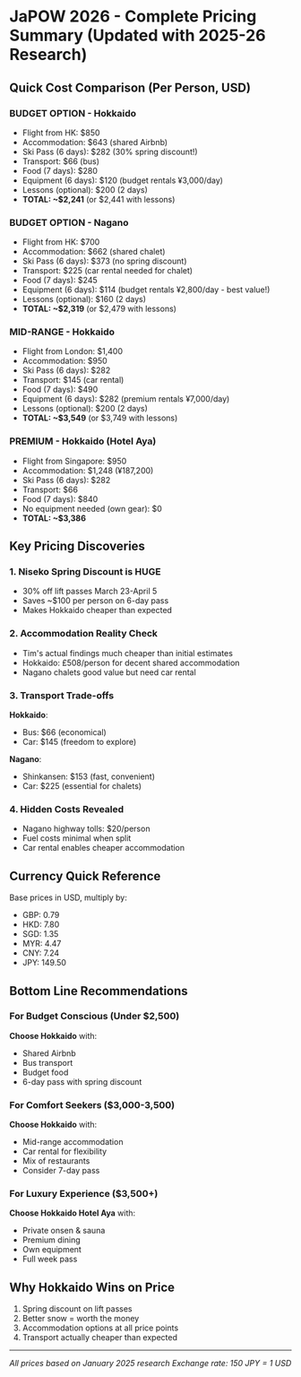 # JaPOW 2026 - Complete Pricing Summary (Updated with 2025-26 Research)

## Quick Cost Comparison (Per Person, USD)

### BUDGET OPTION - Hokkaido
- Flight from HK: $850
- Accommodation: $643 (shared Airbnb)
- Ski Pass (6 days): $282 (30% spring discount!)
- Transport: $66 (bus)
- Food (7 days): $280
- Equipment (6 days): $120 (budget rentals ¥3,000/day)
- Lessons (optional): $200 (2 days)
- **TOTAL: ~$2,241** (or $2,441 with lessons)

### BUDGET OPTION - Nagano  
- Flight from HK: $700
- Accommodation: $662 (shared chalet)
- Ski Pass (6 days): $373 (no spring discount)
- Transport: $225 (car rental needed for chalet)
- Food (7 days): $245
- Equipment (6 days): $114 (budget rentals ¥2,800/day - best value!)
- Lessons (optional): $160 (2 days)
- **TOTAL: ~$2,319** (or $2,479 with lessons)

### MID-RANGE - Hokkaido
- Flight from London: $1,400
- Accommodation: $950
- Ski Pass (6 days): $282
- Transport: $145 (car rental)
- Food (7 days): $490
- Equipment (6 days): $282 (premium rentals ¥7,000/day)
- Lessons (optional): $200 (2 days)
- **TOTAL: ~$3,549** (or $3,749 with lessons)

### PREMIUM - Hokkaido (Hotel Aya)
- Flight from Singapore: $950
- Accommodation: $1,248 (¥187,200)
- Ski Pass (6 days): $282
- Transport: $66
- Food (7 days): $840
- No equipment needed (own gear): $0
- **TOTAL: ~$3,386**

## Key Pricing Discoveries

### 1. Niseko Spring Discount is HUGE
- 30% off lift passes March 23-April 5
- Saves ~$100 per person on 6-day pass
- Makes Hokkaido cheaper than expected

### 2. Accommodation Reality Check
- Tim's actual findings much cheaper than initial estimates
- Hokkaido: £508/person for decent shared accommodation
- Nagano chalets good value but need car rental

### 3. Transport Trade-offs
**Hokkaido**:
- Bus: $66 (economical)
- Car: $145 (freedom to explore)

**Nagano**:
- Shinkansen: $153 (fast, convenient)
- Car: $225 (essential for chalets)

### 4. Hidden Costs Revealed
- Nagano highway tolls: $20/person
- Fuel costs minimal when split
- Car rental enables cheaper accommodation

## Currency Quick Reference
Base prices in USD, multiply by:
- GBP: 0.79
- HKD: 7.80
- SGD: 1.35
- MYR: 4.47
- CNY: 7.24
- JPY: 149.50

## Bottom Line Recommendations

### For Budget Conscious (Under $2,500)
**Choose Hokkaido** with:
- Shared Airbnb
- Bus transport
- Budget food
- 6-day pass with spring discount

### For Comfort Seekers ($3,000-3,500)
**Choose Hokkaido** with:
- Mid-range accommodation
- Car rental for flexibility
- Mix of restaurants
- Consider 7-day pass

### For Luxury Experience ($3,500+)
**Choose Hokkaido Hotel Aya** with:
- Private onsen & sauna
- Premium dining
- Own equipment
- Full week pass

## Why Hokkaido Wins on Price
1. Spring discount on lift passes
2. Better snow = worth the money
3. Accommodation options at all price points
4. Transport actually cheaper than expected

---
*All prices based on January 2025 research*
*Exchange rate: 150 JPY = 1 USD*